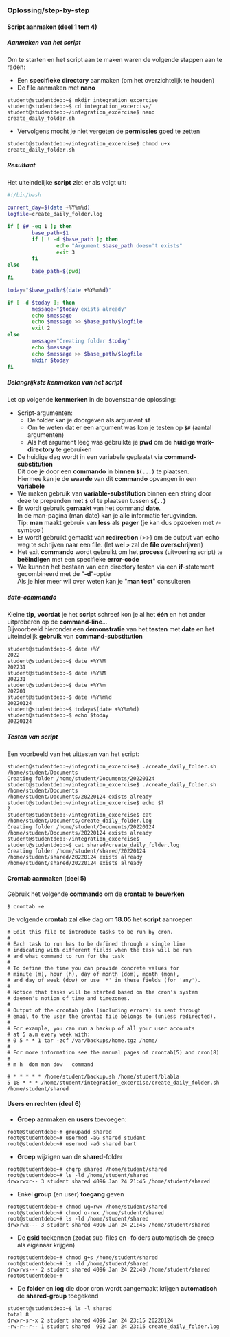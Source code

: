 ### Oplossing/step-by-step

#### Script aanmaken (deel 1 tem 4)


##### Aanmaken van het script

Om te starten en het script aan te maken waren de volgende stappen aan te raden:

* Een **specifieke** **directory** aanmaken (om het overzichtelijk te houden)
* De file aanmaken met **nano**

~~~
student@studentdeb:~$ mkdir integration_excercise
student@studentdeb:~$ cd integration_excercise/
student@studentdeb:~/integration_excercise$ nano create_daily_folder.sh
~~~

* Vervolgens mocht je niet vergeten de **permissies** goed te zetten

~~~
student@studentdeb:~/integration_excercise$ chmod u+x create_daily_folder.sh 
~~~

##### Resultaat

Het uiteindelijke **script** ziet er als volgt uit:

~~~bash
#!/bin/bash

current_day=$(date +%Y%m%d)
logfile=create_daily_folder.log

if [ $# -eq 1 ]; then
        base_path=$1
        if [ ! -d $base_path ]; then
                echo "Argument $base_path doesn't exists"
                exit 3
        fi
else
        base_path=$(pwd)
fi

today="$base_path/$(date +%Y%m%d)"

if [ -d $today ]; then
        message="$today exists already"
        echo $message
        echo $message >> $base_path/$logfile
        exit 2
else
        message="Creating folder $today"
        echo $message
        echo $message >> $base_path/$logfile
        mkdir $today
fi
~~~

##### Belangrijkste kenmerken van het script

Let op volgende **kenmerken** in de bovenstaande oplossing:

* Script-argumenten:
  * De folder kan je doorgeven als argument **``$0``**
  * Om te weten dat er een argument was kon je testen op **``$#``** (aantal argumenten)
  * Als het argument leeg was gebruikte je **pwd** om de **huidige work-directory** te gebruiken
* De huidige dag wordt in een variabele geplaatst via **command-substitution**  
  Dit doe je door een **commando** in **binnen** **``$(...)``** te plaatsen.  
  Hiermee kan je de **waarde** van dit **commando** opvangen in een **variabele**
* We maken gebruik van **variable-substitution** binnen een string door deze  te prependen met **``$``** of te plaatsen tussen **``${..}``**
* Er wordt gebruik **gemaakt** van het command **date**.  
  In de man-pagina (man date) kan je alle informatie terugvinden.  
  Tip: **man** maakt gebruik van **less** als **pager** (je kan dus opzoeken met ``/``-symbool)
* Er wordt gebruikt gemaakt van **redirection** (>>) om de output van echo weg te schrijven
  naar een file.  (let wel **``>``** zal de **file overschrijven**)
* Het exit **commando** wordt gebruikt om het **process** (uitvoering script) te **beëindigen** met een
  specifieke **error-code**
* We kunnen het bestaan van een directory testen via een **if**-statement gecombineerd met de "**-d**"-optie  
  Als je hier meer wil over weten kan je "**man test**" consulteren

##### date-commando

Kleine **tip**, **voordat** je het **script** schreef kon je al het **één** en het ander uitproberen op de **command-line**...  
Bijvoorbeeld hieronder een **demonstratie** van het **testen** met **date** en het uiteindelijk **gebruik** van **command-substitution**

~~~
student@studentdeb:~$ date +%Y
2022
student@studentdeb:~$ date +%Y%M
202231
student@studentdeb:~$ date +%Y%M
202231
student@studentdeb:~$ date +%Y%m
202201
student@studentdeb:~$ date +%Y%m%d
20220124
student@studentdeb:~$ today=$(date +%Y%m%d)
student@studentdeb:~$ echo $today
20220124
~~~

##### Testen van script

Een voorbeeld van het uittesten van het script:

~~~
student@studentdeb:~/integration_excercise$ ./create_daily_folder.sh /home/student/Documents
Creating folder /home/student/Documents/20220124
student@studentdeb:~/integration_excercise$ ./create_daily_folder.sh /home/student/Documents
/home/student/Documents/20220124 exists already
student@studentdeb:~/integration_excercise$ echo $?
2
student@studentdeb:~/integration_excercise$ cat /home/student/Documents/create_daily_folder.log 
Creating folder /home/student/Documents/20220124
/home/student/Documents/20220124 exists already
student@studentdeb:~/integration_excercise$ 
student@studentdeb:~$ cat shared/create_daily_folder.log 
Creating folder /home/student/shared/20220124
/home/student/shared/20220124 exists already
/home/student/shared/20220124 exists already
~~~


#### Crontab aanmaken (deel 5)

Gebruik het volgende **commando** om de **crontab** te **bewerken**

~~~
$ crontab -e
~~~

De volgende **crontab** zal elke dag om **18.05** het **script** aanroepen

~~~
# Edit this file to introduce tasks to be run by cron.
# 
# Each task to run has to be defined through a single line
# indicating with different fields when the task will be run
# and what command to run for the task
# 
# To define the time you can provide concrete values for
# minute (m), hour (h), day of month (dom), month (mon),
# and day of week (dow) or use '*' in these fields (for 'any').
# 
# Notice that tasks will be started based on the cron's system
# daemon's notion of time and timezones.
# 
# Output of the crontab jobs (including errors) is sent through
# email to the user the crontab file belongs to (unless redirected).
# 
# For example, you can run a backup of all your user accounts
# at 5 a.m every week with:
# 0 5 * * 1 tar -zcf /var/backups/home.tgz /home/
# 
# For more information see the manual pages of crontab(5) and cron(8)
# 
# m h  dom mon dow   command

# * * * * * /home/student/backup.sh /home/student/blabla
5 18 * * * /home/student/integration_excercise/create_daily_folder.sh /home/student/shared
~~~

#### Users en rechten (deel 6)

* **Groep** aanmaken en **users** toevoegen:

~~~
root@studentdeb:~# groupadd shared
root@studentdeb:~# usermod -aG shared student
root@studentdeb:~# usermod -aG shared bart
~~~

* **Groep** wijzigen van de **shared**-folder

~~~
root@studentdeb:~# chgrp shared /home/student/shared
root@studentdeb:~# ls -ld /home/student/shared
drwxrwxr-- 3 student shared 4096 Jan 24 21:45 /home/student/shared
~~~

* Enkel **group** (en user) **toegang** geven

~~~
root@studentdeb:~# chmod ug=rwx /home/student/shared
root@studentdeb:~# chmod o-rwx /home/student/shared
root@studentdeb:~# ls -ld /home/student/shared
drwxrwx--- 3 student shared 4096 Jan 24 21:45 /home/student/shared
~~~

* De **gsid** toekennen (zodat sub-files en -folders automatisch de groep als eigenaar krijgen)

~~~
root@studentdeb:~# chmod g+s /home/student/shared
root@studentdeb:~# ls -ld /home/student/shared
drwxrws--- 2 student shared 4096 Jan 24 22:40 /home/student/shared
root@studentdeb:~# 
~~~

* De **folder** en **log** die door cron wordt aangemaakt krijgen **automatisch** de **shared-group** toegekend

~~~
student@studentdeb:~$ ls -l shared
total 8
drwxr-sr-x 2 student shared 4096 Jan 24 23:15 20220124
-rw-r--r-- 1 student shared  992 Jan 24 23:15 create_daily_folder.log
~~~